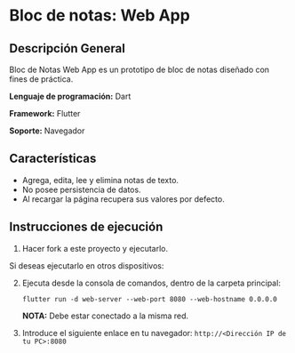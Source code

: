 # Bloc de notas: Web App

## Descripción General

Bloc de Notas Web App es un prototipo de bloc de notas diseñado con fines de práctica.

**Lenguaje de programación:** Dart

**Framework:** Flutter

**Soporte:** Navegador

## Características

- Agrega, edita, lee y elimina notas de texto.
- No posee persistencia de datos.
- Al recargar la página recupera sus valores por defecto.

## Instrucciones de ejecución

1. Hacer fork a este proyecto y ejecutarlo.

Si deseas ejecutarlo en otros dispositivos:

2. Ejecuta desde la consola de comandos, dentro de la carpeta principal:
    
    `flutter run -d web-server --web-port 8080 --web-hostname 0.0.0.0`
    
    **NOTA:** Debe estar conectado a la misma red.
3. Introduce el siguiente enlace en tu navegador: `http://<Dirección IP de tu PC>:8080`